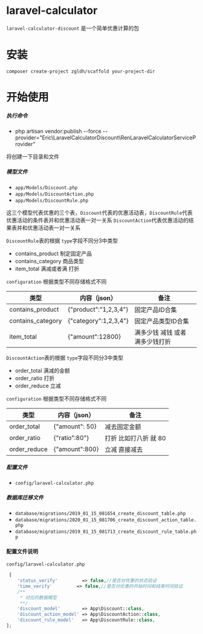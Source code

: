 # laravel-calculator

`laravel-calculator-discount` 是一个简单优惠计算的包

# 安装

`composer create-project zgldh/scaffold your-project-dir`


# 开始使用

##### 执行命令

*  php artisan vendor:publish --force --provider="Eric\LaravelCalculatorDiscount\RenLaravelCalculatorServiceProvider" 

将创建一下目录和文件

##### 模型文件
* `app/Models/Discount.php`
* `app/Models/DiscountAction.php`
* `app/Models/DiscountRule.php`

这三个模型代表优惠的三个表，`Discount`代表的优惠活动表，`DiscountRule`代表优惠活动的条件表并和优惠活动表一对一关系 `DiscountAction`代表优惠活动的结果表并和优惠活动表一对一关系

`DiscountRule`表的根据 `type`字段不同分3中类型 
* contains_product 制定固定产品 
* contains_category  商品类型 
* item_total 满减或者满 打折 

`configuration` 根据类型不同存储格式不同


| 类型 | 内容（json） |  备注  |
| --- | --- | --- |
| contains_product | {"product":"1,2,3,4"}|  固定产品ID合集  |
| contains_category | {"category":1,2,3,4"} |  固定产品类型ID合集   |
| item_total | {"amount":12800} |  满多少钱 减钱  或者  满多少钱打折 |

`DiscountAction`表的根据 `type`字段不同分3中类型 
* order_total 满减的金额 
* order_ratio  打折 
* order_reduce 立减

`configuration` 根据类型不同存储格式不同


| 类型 | 内容（json） |  备注  |
| --- | --- | --- |
| order_total | {"amount": 50}|  减去固定金额  |
| order_ratio | {"ratio":80"} |  打折 比如打八折 就 80   |
| order_reduce | {"amount":800} |  立减 直接减去 |

##### 配置文件
* `config/laravel-calculator.php`
##### 数据库迁移文件
* `database/migrations/2019_01_15_081654_create_discount_table.php`
* `database/migrations/2020_01_15_081706_create_discount_action_table.php`
* `database/migrations/2019_01_15_081713_create_discount_rule_table.php`

#### 配置文件说明

`config/laravel-calculator.php`
```php
 [
    'status_verify'         => false,//是否对优惠的状态验证
    'time_verify'         => false,//是否对优惠的开始时间和结束时间验证
    /**
     * 对应的数据模型
     **/
    'discount_model'        => App\Discount::class,
    'discount_action_model' => App\DiscountAction::class,
    'discount_rule_model'   => App\DiscountRule::class,
];
```

